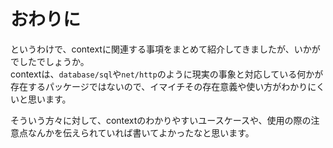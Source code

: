 # おわりに
というわけで、contextに関連する事項をまとめて紹介してきましたが、いかがでしたでしょうか。  
contextは、`database/sql`や`net/http`のように現実の事象と対応している何かが存在するパッケージではないので、イマイチその存在意義や使い方がわかりにくいと思います。  

そういう方々に対して、contextのわかりやすいユースケースや、使用の際の注意点なんかを伝えられていれば書いてよかったなと思います。  
